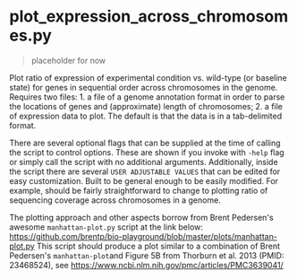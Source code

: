 # plot_expression_across_chromosomes.py

> placeholder for now

Plot ratio of expression of experimental condition vs. wild-type (or 
baseline state) for genes in sequential order across chromosomes in the genome. Requires two files: 1. a 
file of a genome annotation format in order to parse the locations of genes 
and (approximate) length of chromosomes; 2. a file of expression data to plot.
The default is that the data is in a tab-delimited format.

There are several optional flags that can be supplied at the time of calling
the script to control options. These are shown if you invoke with `-help` 
flag or simply call the script with no additional arguments. Additionally, 
inside the script there are several `USER ADJUSTABLE VALUES` that can be 
edited for easy customization.
Built to be general enough to be easily modified. For example, should be 
fairly straightforward to change to plotting ratio of sequencing coverage 
across chromosomes in a genome.

The plotting approach and other aspects borrow from Brent Pedersen's awesome
`manhattan-plot.py` script at the link below:
https://github.com/brentp/bio-playground/blob/master/plots/manhattan-plot.py
This script should produce a plot similar to a combination of Brent Pedersen's
`manhattan-plot`and Figure 5B from Thorburn et al. 2013 (PMID: 23468524), see 
https://www.ncbi.nlm.nih.gov/pmc/articles/PMC3639041/

